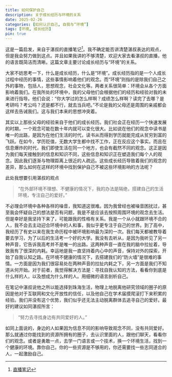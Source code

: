 ```yaml
---
title: 如何保护自己
description: 关于成长经历与环境的关系
date: 2025-02-26
categories: [如何认识自己, 自我与“环境”]
tags: [环境, 成长经历]
pin: true
---
```


这是一篇启发，来自于湛叔的直播笔记[^footnote]。我不确定能否讲清楚湛叔表达的观点，但是我会努力做到这点。并且如果我讲的不够清楚，欢迎大家去看湛叔的直播，他的语言既简洁而清晰。这篇文章主要讨论成长经历与“环境”的关系。

大家不妨思考一下，什么是成长经历，什么是“环境”。成长经历指的是一个人成长过程中经历的事情，这些事情影响着他们的观念。而“环境”则指的是除我们自己之外的事物，包括人，思想观念，社会文化等。两者关系很简单：环境会从各个方面影响着我们。在我所处的环境中，我的父母他们会根据他们的经历和经验对我的未来进行指导。他们会说：“你大学过的怎么样啊？成绩怎么样啊？读完了去哪？是考研吗？考公吗？还是都不行，就去当兵吧。”不论是我的父母还是周围的亲戚都会这样去告诫我们。这与我们本来的思想冲突着。

其实以上那些父母的经验来自于他们的成长经历。我们社会正在经历一个快速发展的时期，一个观念可能在数十年内就可以变化很大。比如说在他们的观念中读书是唯一的出路，是因为在他们生活的时代，读书从而得到学历就能完成从贫穷到富的飞跃。在如今，学历贬值，无数大学生都中找不工作，正在反应这个事实。而且在信息爆炸的时代，我们即使生活在同一个地方，也会有截然不同的观念。这正是因为我们每天接触到的信息和知识不同，这些信息和知识正在塑造我们每个人的观念。因此我们逐渐与物理距离上很近的人疏远。这些成长经历导致着我们的观念的差异，那么如何在这样的环境中找到保护自己不被这些环境影响的方法呢？

此处我想要引用湛叔的观点
> “在外部环境不理想、不健康的情况下，我的办法是隔绝，搭建自己的生活环境，专注自己的爱好。”

不必理会环境中各种各样的噪音，我知道这很难。因为我曾经也被噪音困扰过，甚至我会怀疑自己的想法是否有问题，我是不是应该去按照周围环境的观念去生活。但是幸好是我坚持下来了，可能跟我的性格有关系。我是一个从小就跟环境不合的人，我不会去主动迎合环境中的人和事，我似乎更专注于自己的世界。到了高中，我经历了有史以来在我生命历程中被环境影响最为深的一次。我们每天都被教导着要去学习，为了以后的生活考一个好的大学。我没有去听从，是因为我听见了另一种声音，它告诉我高考并不是唯一的出路。这两种声音一直在我的脑中拉扯着，导致我有了很深的内耗。幸运地是我一直坚持着内心中的声音，保持对外的探索，开始了自我认知之路。在环境不健康的情况下，去搭建我们的“防火墙”是很难的事情。一方面是因为我们很容易处在两种声音的拉扯内耗之下，另一方面是我们不知道从何开始。对于前者，我觉得解决方法是：寻找自我认知的方法，看看你到底是什么样的人，以及想成为什么样的人。用细微的语言剖析自己。

在笔记中湛叔说他之所以能选择到珠海生活，物理上地脱离他研究领域的圈子的原因是他对于互联网和文化开放性的信任，以及他自己在学术届摸爬滚打下来积累的经验。我们并没有这个优势，我们似乎还无法主动脱离群体去追寻自己的爱好。最好的建议如同湛叔所言：
> “努力去寻找身边有共同爱好的人。”

如同上面说的，身边的人如果因为信息不同的影响导致观念不同，没有共同爱好。那么就通过你能找到的资源所拥有的圈子，去认识里面的人，跟他们聊天，看看你们的观念。或者是勇敢一点，去学一门语言或一个技术，换一个环境生活，找到一个健康的环境。靠你自己，你的一些资源是不够用的，你还需要找一些志同道合的人，一起激励自己。

[^footnote]: [直播笔记](https://k4g7z06x8p.feishu.cn/docs/doccnZm7JUlSQ2AodcFbCMKdL5a)
